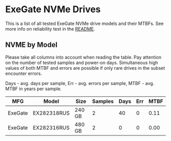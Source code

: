 ExeGate NVMe Drives
===================

This is a list of all tested ExeGate NVMe drive models and their MTBFs. See more
info on reliability test in the [README](https://github.com/linuxhw/SMART).

NVME by Model
------------

Please take all columns into account when reading the table. Pay attention on the
number of tested samples and power-on days. Simultaneous high values of both MTBF
and errors are possible if only rare drives in the subset encounter errors.

Days - avg. days per sample,
Err  - avg. errors per sample,
MTBF - avg. MTBF in years per sample.

| MFG       | Model              | Size   | Samples | Days  | Err   | MTBF |
|-----------|--------------------|--------|---------|-------|-------|------|
| ExeGate   | EX282318RUS        | 240 GB | 2       | 40    | 0     | 0.11   |
| ExeGate   | EX282316RUS        | 480 GB | 2       | 0     | 0     | 0.00   |
